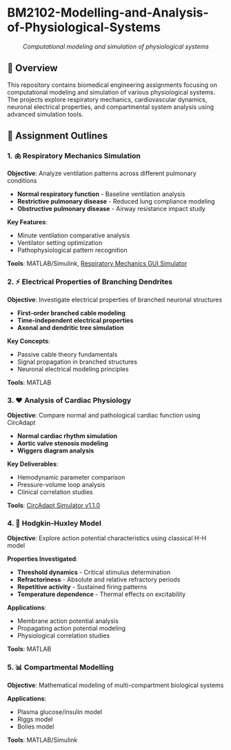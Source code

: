 # BM2102-Modelling-and-Analysis-of-Physiological-Systems


<div align="center">

*Computational modeling and simulation of physiological systems*

</div>

## 📖 Overview

This repository contains biomedical engineering assignments focusing on computational modeling and simulation of various physiological systems. The projects explore respiratory mechanics, cardiovascular dynamics, neuronal electrical properties, and compartmental system analysis using advanced simulation tools.

## 🔬 Assignment Outlines

### 1. 🫁 Respiratory Mechanics Simulation
**Objective**: Analyze ventilation patterns across different pulmonary conditions

- **Normal respiratory function** - Baseline ventilation analysis
- **Restrictive pulmonary disease** - Reduced lung compliance modeling
- **Obstructive pulmonary disease** - Airway resistance impact study

**Key Features**:
- Minute ventilation comparative analysis
- Ventilator setting optimization
- Pathophysiological pattern recognition

**Tools**: MATLAB/Simulink, [Respiratory Mechanics GUI Simulator](https://www.mathworks.com/matlabcentral/fileexchange/75335-simulation-of-respiratory-mechanics-on-simulink-with-gui)

### 2. ⚡ Electrical Properties of Branching Dendrites
**Objective**: Investigate electrical properties of branched neuronal structures

- **First-order branched cable modeling**
- **Time-independent electrical properties**
- **Axonal and dendritic tree simulation**

**Key Concepts**:
- Passive cable theory fundamentals
- Signal propagation in branched structures
- Neuronal electrical modeling principles

**Tools**: MATLAB 

### 3. ❤️ Analysis of Cardiac Physiology
**Objective**: Compare normal and pathological cardiac function using CircAdapt

- **Normal cardiac rhythm simulation**
- **Aortic valve stenosis modeling**
- **Wiggers diagram analysis**

**Key Deliverables**:
- Hemodynamic parameter comparison
- Pressure-volume loop analysis
- Clinical correlation studies

**Tools**: [CircAdapt Simulator v1.1.0](https://www.circadapt.org/download-links/)

### 4. 🧠 Hodgkin-Huxley Model
**Objective**: Explore action potential characteristics using classical H-H model

**Properties Investigated**:
- **Threshold dynamics** - Critical stimulus determination
- **Refractoriness** - Absolute and relative refractory periods
- **Repetitive activity** - Sustained firing patterns
- **Temperature dependence** - Thermal effects on excitability

**Applications**:
- Membrane action potential analysis
- Propagating action potential modeling
- Physiological correlation studies

**Tools**: MATLAB 

### 5. 📊 Compartmental Modelling
**Objective**: Mathematical modeling of multi-compartment biological systems

**Applications**:
- Plasma glucose/insulin model
- Riggs model
- Bolies model

**Tools**: MATLAB/Simulink



